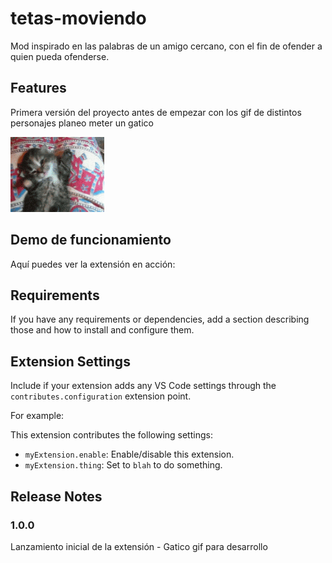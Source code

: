# tetas-moviendo
Mod inspirado en las palabras de un amigo cercano, con el fin de ofender a quien pueda ofenderse.

## Features
Primera versión del proyecto antes de empezar con los gif de distintos personajes planeo meter un gatico

<img src="src/media/gato.gif" alt="Gato Demo" width="150">

## Demo de funcionamiento
Aquí puedes ver la extensión en acción:

## Requirements

If you have any requirements or dependencies, add a section describing those and how to install and configure them.

## Extension Settings

Include if your extension adds any VS Code settings through the `contributes.configuration` extension point.

For example:

This extension contributes the following settings:

* `myExtension.enable`: Enable/disable this extension.
* `myExtension.thing`: Set to `blah` to do something.

## Release Notes

### 1.0.0
Lanzamiento inicial de la extensión - Gatico gif para desarrollo